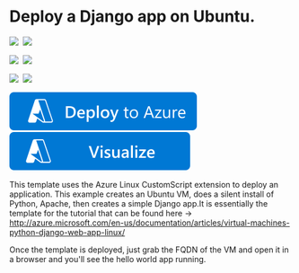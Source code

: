 # Deploy a Django app on Ubuntu.

<IMG SRC="https://azurequickstartsservice.blob.core.windows.net/badges/django-app/PublicLastTestDate.svg" />&nbsp;
<IMG SRC="https://azurequickstartsservice.blob.core.windows.net/badges/django-app/PublicDeployment.svg" />&nbsp;

<IMG SRC="https://azurequickstartsservice.blob.core.windows.net/badges/django-app/FairfaxLastTestDate.svg" />&nbsp;
<IMG SRC="https://azurequickstartsservice.blob.core.windows.net/badges/django-app/FairfaxDeployment.svg" />&nbsp;

<IMG SRC="https://azurequickstartsservice.blob.core.windows.net/badges/django-app/BestPracticeResult.svg" />&nbsp;
<IMG SRC="https://azurequickstartsservice.blob.core.windows.net/badges/django-app/CredScanResult.svg" />&nbsp;

<a href="https://portal.azure.com/#create/Microsoft.Template/uri/https%3A%2F%2Fraw.githubusercontent.com%2FAzure%2Fazure-quickstart-templates%2Fmaster%2Fdjango-app%2Fazuredeploy.json" target="_blank"><img src="https://raw.githubusercontent.com/Azure/azure-quickstart-templates/master/1-CONTRIBUTION-GUIDE/images/deploytoazure.svg"/></a>
<a href="http://armviz.io/#/?load=https%3A%2F%2Fraw.githubusercontent.com%2FAzure%2Fazure-quickstart-templates%2Fmaster%2Fdjango-app%2Fazuredeploy.json" target="_blank">
    <img src="https://raw.githubusercontent.com/Azure/azure-quickstart-templates/master/1-CONTRIBUTION-GUIDE/images/visualizebutton.svg"/>
</a>

This template uses the Azure Linux CustomScript extension to deploy an application. This example creates an Ubuntu VM, does a silent install of Python, Apache, then creates a simple Django app.It is essentially the template for the tutorial that can be found here -> http://azure.microsoft.com/en-us/documentation/articles/virtual-machines-python-django-web-app-linux/

Once the template is deployed, just grab the FQDN of the VM and open it in a browser and you'll see the hello world app running.

